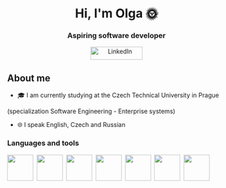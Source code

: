 <div id="header" align="center">
  <h1> Hi, I'm Olga 🌞</h1>
  <h3>Aspiring software developer</h3>
  <a href="https://www.linkedin.com/in/olga-biriukova-981012253">
  <img src = "https://img.shields.io/badge/-LinkedIn-blue?style=flat-square&logo=Linkedin&logoColor=white" alt="LinkedIn" width="120" height="30"/>
</a>
</div>


## About me
-	🎓 I am currently studying at the Czech Technical University in Prague
  
  (specialization Software Engineering - Enterprise systems)

-	🌐 I speak English, Czech and Russian

### Languages and tools
<img src="https://cdn.jsdelivr.net/gh/devicons/devicon@latest/icons/java/java-original-wordmark.svg" width="60" height="60"/>&nbsp;
<img src="https://cdn.jsdelivr.net/gh/devicons/devicon@latest/icons/postgresql/postgresql-plain-wordmark.svg" width="60" height="60"/>&nbsp;
<img src="https://cdn.jsdelivr.net/gh/devicons/devicon@latest/icons/git/git-original-wordmark.svg" width="60" height="60"/>&nbsp;
<img src="https://cdn.jsdelivr.net/gh/devicons/devicon@latest/icons/c/c-original.svg" width="60" height="60"/>&nbsp;
<img src="https://cdn.jsdelivr.net/gh/devicons/devicon@latest/icons/python/python-original.svg" width="60" height="60"/>&nbsp;
<img src="https://cdn.jsdelivr.net/gh/devicons/devicon@latest/icons/selenium/selenium-original.svg" width="60" height="60"/>&nbsp;
<img src="https://cdn.jsdelivr.net/gh/devicons/devicon@latest/icons/html5/html5-original-wordmark.svg" width="60" height="60"/>&nbsp;



  
  

<!--
**olgabiriukova/olgabiriukova** is a ✨ _special_ ✨ repository because its `README.md` (this file) appears on your GitHub profile.

Here are some ideas to get you started:


